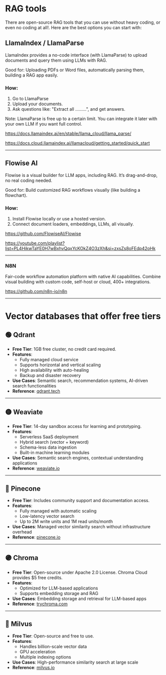 # RAG tools 

There are open-source RAG tools that you can use without heavy coding, or even no coding at all!. Here are the best options you can start with:

## LlamaIndex / LlamaParse
LlamaIndex provides a no-code interface (with LlamaParse) to upload documents and query them using LLMs with RAG.

Good for: Uploading PDFs or Word files, automatically parsing them, building a RAG app easily.

### How:

1. Go to LlamaParse
2. Upload your documents.
3. Ask questions like: "Extract all .........", and get answers.

Note: LlamaParse is free up to a certain limit. You can integrate it later with your own LLM if you want full control.

https://docs.llamaindex.ai/en/stable/llama_cloud/llama_parse/

https://docs.cloud.llamaindex.ai/llamacloud/getting_started/quick_start


--- 

## Flowise AI
Flowise is a visual builder for LLM apps, including RAG. It’s drag-and-drop, no real coding needed.

Good for: Build customized RAG workflows visually (like building a flowchart).

### How:
1. Install Flowise locally or use a hosted version.
2. Connect document loaders, embeddings, LLMs, all visually.

https://github.com/FlowiseAI/Flowise 

https://youtube.com/playlist?list=PL4HikwTaYE0H7wBxhvQqxYcKOkZ4O3zXh&si=zxsZs8oFEdp42oHk


--- 

### N8N 

Fair-code workflow automation platform with native AI capabilities. Combine visual building with custom code, self-host or cloud, 400+ integrations. 

https://github.com/n8n-io/n8n


---


# Vector databases that offer free tiers

## 🟢 Qdrant

- **Free Tier**: 1GB free cluster, no credit card required.
- **Features**:
  - Fully managed cloud service
  - Supports horizontal and vertical scaling
  - High availability with auto-healing
  - Backup and disaster recovery
- **Use Cases**: Semantic search, recommendation systems, AI-driven search functionalities
- **Reference**: [qdrant.tech](https://qdrant.tech/pricing/)

---

## 🟡 Weaviate

- **Free Tier**: 14-day sandbox access for learning and prototyping.
- **Features**:
  - Serverless SaaS deployment
  - Hybrid search (vector + keyword)
  - Schema-less data ingestion
  - Built-in machine learning modules
- **Use Cases**: Semantic search engines, contextual understanding applications
- **Reference**: [weaviate.io](https://weaviate.io/deployment/serverless)

---

## 🔵 Pinecone

- **Free Tier**: Includes community support and documentation access.
- **Features**:
  - Fully managed with automatic scaling
  - Low-latency vector search
  - Up to 2M write units and 1M read units/month
- **Use Cases**: Managed vector similarity search without infrastructure overhead
- **Reference**: [pinecone.io](https://www.pinecone.io/pricing/)

---

## 🟣 Chroma

- **Free Tier**: Open-source under Apache 2.0 License. Chroma Cloud provides $5 free credits.
- **Features**:
  - Optimized for LLM-based applications
  - Supports embedding storage and RAG
- **Use Cases**: Embedding storage and retrieval for LLM-based apps
- **Reference**: [trychroma.com](https://www.trychroma.com/)

---

## 🔴 Milvus

- **Free Tier**: Open-source and free to use.
- **Features**:
  - Handles billion-scale vector data
  - GPU acceleration
  - Multiple indexing options
- **Use Cases**: High-performance similarity search at large scale
- **Reference**: [milvus.io](https://milvus.io/)


